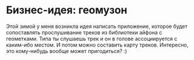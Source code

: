 # Бизнес-идея: геомузон

Этой зимой у меня возникла идея написать приложение, которое будет сопоставлять прослушивание треков из библиотеки айфона с геометками.
Типа ты слушаешь трек и он в голове ассоциируется с каким-ибо местом. И потом можно составить карту треков. Интересно, это кому-нибудь вообще может пригодиться? :)